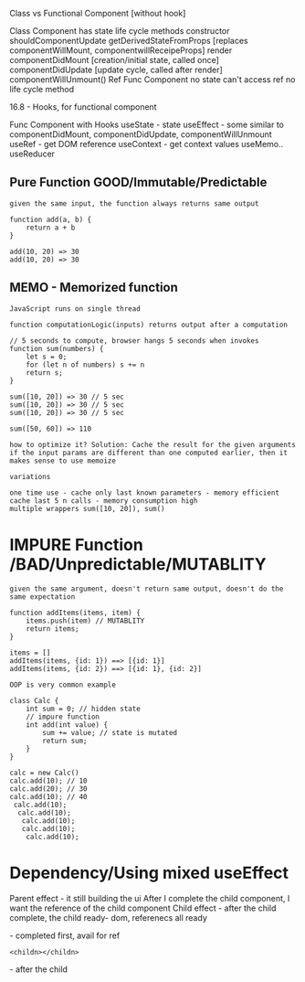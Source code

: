 Class vs Functional Component [without hook]

Class Component
    has state
    life cycle methods 
        constructor
        shouldComponentUpdate
        getDerivedStateFromProps [replaces componentWillMount, componentwillReceipeProps]
        render
        componentDidMount [creation/initial state, called once]
        componentDidUpdate [update cycle, called after render]
        componentWillUnmount()
    Ref
Func Component
    no state
    can't access ref
    no life cycle method

16.8 - Hooks, for functional component

Func Component with Hooks
    useState - state
    useEffect - some similar to componentDidMount, componentDidUpdate, componentWillUnmount
    useRef - get DOM reference
    useContext - get context values
    useMemo..
    useReducer
    

## Pure Function  GOOD/Immutable/Predictable

    given the same input, the function always returns same output

    function add(a, b) {
        return a + b
    }

    add(10, 20) => 30
    add(10, 20) => 30


## MEMO - Memorized function

    JavaScript runs on single thread
    
    function computationLogic(inputs) returns output after a computation

    // 5 seconds to compute, browser hangs 5 seconds when invokes
    function sum(numbers) {
        let s = 0;
        for (let n of numbers) s += n
        return s;
    }

    sum([10, 20]) => 30 // 5 sec
    sum([10, 20]) => 30 // 5 sec
    sum([10, 20]) => 30 // 5 sec

    sum([50, 60]) => 110

    how to optimize it? Solution: Cache the result for the given arguments
    if the input params are different than one computed earlier, then it makes sense to use memoize

    variations

    one time use - cache only last known parameters - memory efficient
    cache last 5 n calls - memory consumption high
    multiple wrappers sum([10, 20]), sum()

# IMPURE Function /BAD/Unpredictable/MUTABLITY

    given the same argument, doesn't return same output, doesn't do the same expectation

    function addItems(items, item) {
        items.push(item) // MUTABLITY
        return items;
    }

    items = []
    addItems(items, {id: 1}) ==> [{id: 1}]
    addItems(items, {id: 2}) ==> [{id: 1}, {id: 2}]
    
    OOP is very common example

    class Calc {
        int sum = 0; // hidden state
        // impure function
        int add(int value) {
            sum += value; // state is mutated
            return sum;
        }
    }

    calc = new Calc()
    calc.add(10); // 10
    calc.add(20); // 30
    calc.add(10); // 40
     calc.add(10);
      calc.add(10);
       calc.add(10); 
       calc.add(10);
        calc.add(10);

# Dependency/Using mixed useEffect 


Parent     effect - it still building the ui
            After I complete the child component, I want the reference of the child component
    Child effect    - after the child complete, the child ready- dom, referenecs all ready

<parent>
    <child1></child1> - completed first, avail for ref

    <childn></childn>
</parent> - after the child